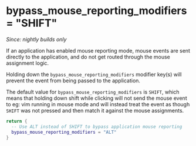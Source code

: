 # bypass_mouse_reporting_modifiers = "SHIFT"

*Since: nightly builds only*

If an application has enabled mouse reporting mode, mouse events are sent
directly to the application, and do not get routed through the mouse
assignment logic.

Holding down the `bypass_mouse_reporting_modifiers` modifier key(s) will
prevent the event from being passed to the application.

The default value for `bypass_mouse_reporting_modifiers` is `SHIFT`, which
means that holding down shift while clicking will not send the mouse
event to eg: vim running in mouse mode and will instead treat the event
as though `SHIFT` was not pressed and then match it against the mouse
assignments.

```lua
return {
  -- Use ALT instead of SHIFT to bypass application mouse reporting
  bypass_mouse_reporting_modifiers = "ALT"
}
```
